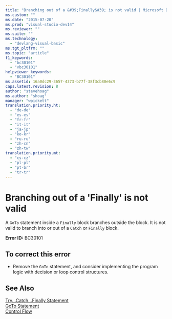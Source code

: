 ```yaml
---
title: "Branching out of a &#39;Finally&#39; is not valid | Microsoft Docs"
ms.custom: ""
ms.date: "2015-07-20"
ms.prod: "visual-studio-dev14"
ms.reviewer: ""
ms.suite: ""
ms.technology: 
  - "devlang-visual-basic"
ms.tgt_pltfrm: ""
ms.topic: "article"
f1_keywords: 
  - "bc30101"
  - "vbc30101"
helpviewer_keywords: 
  - "BC30101"
ms.assetid: 16a0dc29-3657-4373-b77f-38f3cb80e6c9
caps.latest.revision: 8
author: "stevehoag"
ms.author: "shoag"
manager: "wpickett"
translation.priority.ht: 
  - "de-de"
  - "es-es"
  - "fr-fr"
  - "it-it"
  - "ja-jp"
  - "ko-kr"
  - "ru-ru"
  - "zh-cn"
  - "zh-tw"
translation.priority.mt: 
  - "cs-cz"
  - "pl-pl"
  - "pt-br"
  - "tr-tr"
---
```

# Branching out of a &#39;Finally&#39; is not valid
A `GoTo` statement inside a `Finally` block branches outside the block. It is not valid to branch into or out of a `Catch` or `Finally` block.  
  
 **Error ID:** BC30101  
  
## To correct this error  
  
-   Remove the `GoTo` statement, and consider implementing the program logic with decision or loop control structures.  
  
## See Also  
 [Try...Catch...Finally Statement](../../visual-basic/language-reference/statements/try-catch-finally-statement.md)   
 [GoTo Statement](../../visual-basic/language-reference/statements/goto-statement.md)   
 [Control Flow](../../visual-basic/programming-guide/language-features/control-flow/index.md)